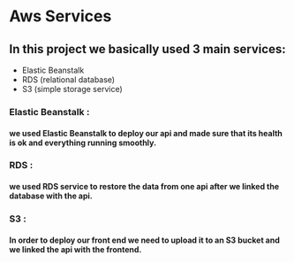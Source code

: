 
# Aws Services 
## In this project we basically used 3 main services:
- Elastic Beanstalk
- RDS (relational database)
- S3 (simple storage service)

### Elastic Beanstalk :
#### we used Elastic Beanstalk to deploy our api and made sure that its health is ok and everything running smoothly.

### RDS :
#### we used RDS service to restore the data from one api after we linked the database with the api.

### S3 :
#### In order to deploy our front end we need to upload it to an S3 bucket and we linked the api with the frontend.